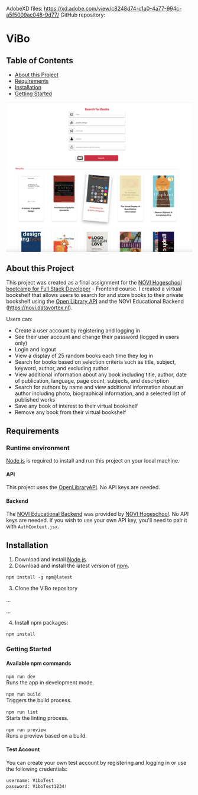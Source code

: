 
AdobeXD files: https://xd.adobe.com/view/c8248d74-c1a0-4a77-994c-a5f5009ac048-9d77/
GitHub repository:


# ViBo

## Table of Contents

- [About this Project](#about-this-project)
- [Requirements](#requirements)
- [Installation](#installation)
- [Getting Started](#getting-started)

![ViBo Screenshot](./src/assets/ViBoSearch.png)

## About this Project

This project was created as a final assignment for the [NOVI Hogeschool bootcamp for Full Stack Developer](https://www.novi.nl/full-stack-developer/) - Frontend course. I created a virtual bookshelf that allows users to search for and store books to their private bookshelf using the [Open Library API](https://openlibrary.org/developers/api) and the NOVI Educational Backend (https://novi.datavortex.nl).

Users can:

- Create a user account by registering and logging in
- See their user account and change their password (logged in users only)
- Login and logout
- View a display of 25 random books each time they log in
- Search for books based on selection criteria such as title, subject, keyword, author, and excluding author
- View additional information about any book including title, author, date of publication, language, page count, subjects, and description
- Search for authors by name and view additional information about an author including photo, biographical information, and a selected list of published works
- Save any book of interest to their virtual bookshelf
- Remove any book from their virtual bookshelf

## Requirements

### Runtime environment

[Node.js](https://nodejs.org/en/download) is required to install and run this project on your local machine.

#### API

This project uses the [OpenLibraryAPI](https://openlibrary.org/developers/api). No API keys are needed.

#### Backend

The [NOVI Educational Backend](https://novi.datavortex.nl) was provided by [NOVI Hogeschool](https://www.novi.nl/). No API keys are needed.
If you wish to use your own API key, you'll need to pair it with `AuthContext.jsx`.

## Installation

1. Download and install [Node.js](https://nodejs.org/en/download).
2. Download and install the latest version of [npm](https://www.npmjs.com/).


```
npm install -g npm@latest
```

3. Clone the ViBo repository 

...

...

4. Install npm packages:

```
npm install
```

### Getting Started
#### Available npm commands 

`npm run dev`<br>
Runs the app in development mode.

`npm run build`<br>
Triggers the build process.

`npm run lint`<br>
Starts the linting process.

`npm run preview`<br>
Runs a preview based on a build.

#### Test Account 

You can create your own test account by registering and logging in or use the following credentials: 

```
username: ViboTest
password: ViboTest1234!
```

